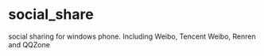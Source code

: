 social_share
============

social sharing for windows phone. Including Weibo, Tencent Weibo, Renren and QQZone